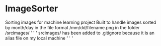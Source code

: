 # ImageSorter
Sorting images for machine learning project
Built to handle images sorted by month/day in the file format /mm/dd/filename.png in the folder /srcimages/
    ' ' ' srcimages/ has been added to .gitignore because it is an alias file on my local machine ' ' '

